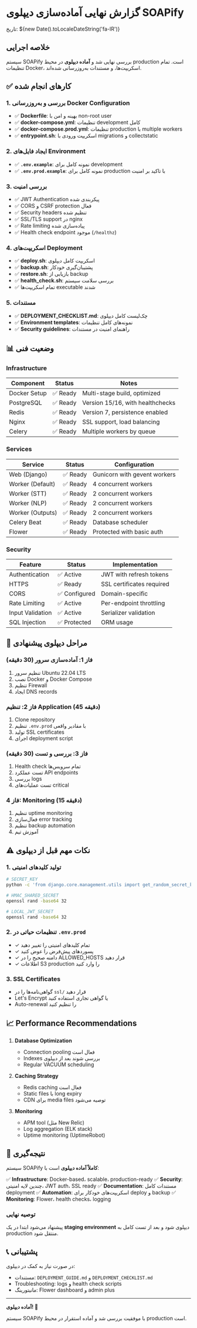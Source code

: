 # گزارش نهایی آماده‌سازی دیپلوی SOAPify

تاریخ: ${new Date().toLocaleDateString('fa-IR')}

## خلاصه اجرایی

سیستم SOAPify بررسی نهایی شد و **آماده دیپلوی** در محیط production است. تمام تنظیمات Docker، اسکریپت‌ها، و مستندات به‌روزرسانی شده‌اند.

## ✅ کارهای انجام شده

### 1. بررسی و به‌روزرسانی Docker Configuration
- ✅ **Dockerfile**: بهینه و امن با non-root user
- ✅ **docker-compose.yml**: تنظیمات development کامل
- ✅ **docker-compose.prod.yml**: تنظیمات production با multiple workers
- ✅ **entrypoint.sh**: اسکریپت ورودی با migrations و collectstatic

### 2. ایجاد فایل‌های Environment
- ✅ **`.env.example`**: نمونه کامل برای development
- ✅ **`.env.prod.example`**: نمونه کامل برای production با تاکید بر امنیت

### 3. بررسی امنیت
- ✅ JWT Authentication پیکربندی شده
- ✅ CORS و CSRF protection فعال
- ✅ Security headers تنظیم شده
- ✅ SSL/TLS support در nginx
- ✅ Rate limiting پیاده‌سازی شده
- ✅ Health check endpoint موجود (`/healthz`)

### 4. اسکریپت‌های Deployment
- ✅ **deploy.sh**: اسکریپت کامل دیپلوی
- ✅ **backup.sh**: پشتیبان‌گیری خودکار
- ✅ **restore.sh**: بازیابی از backup
- ✅ **health_check.sh**: بررسی سلامت سیستم
- ✅ تمام اسکریپت‌ها executable شدند

### 5. مستندات
- ✅ **DEPLOYMENT_CHECKLIST.md**: چک‌لیست کامل دیپلوی
- ✅ **Environment templates**: نمونه‌های کامل تنظیمات
- ✅ **Security guidelines**: راهنمای امنیت در مستندات

## 📊 وضعیت فنی

### Infrastructure
| Component | Status | Notes |
|-----------|--------|-------|
| Docker Setup | ✅ Ready | Multi-stage build, optimized |
| PostgreSQL | ✅ Ready | Version 15/16, with healthchecks |
| Redis | ✅ Ready | Version 7, persistence enabled |
| Nginx | ✅ Ready | SSL support, load balancing |
| Celery | ✅ Ready | Multiple workers by queue |

### Services
| Service | Status | Configuration |
|---------|--------|--------------|
| Web (Django) | ✅ Ready | Gunicorn with gevent workers |
| Worker (Default) | ✅ Ready | 4 concurrent workers |
| Worker (STT) | ✅ Ready | 2 concurrent workers |
| Worker (NLP) | ✅ Ready | 2 concurrent workers |
| Worker (Outputs) | ✅ Ready | 2 concurrent workers |
| Celery Beat | ✅ Ready | Database scheduler |
| Flower | ✅ Ready | Protected with basic auth |

### Security
| Feature | Status | Implementation |
|---------|--------|----------------|
| Authentication | ✅ Active | JWT with refresh tokens |
| HTTPS | ✅ Ready | SSL certificates required |
| CORS | ✅ Configured | Domain-specific |
| Rate Limiting | ✅ Active | Per-endpoint throttling |
| Input Validation | ✅ Active | Serializer validation |
| SQL Injection | ✅ Protected | ORM usage |

## 🚀 مراحل دیپلوی پیشنهادی

### فاز 1: آماده‌سازی سرور (30 دقیقه)
1. تنظیم سرور Ubuntu 22.04 LTS
2. نصب Docker و Docker Compose
3. تنظیم Firewall
4. ایجاد DNS records

### فاز 2: تنظیم Application (45 دقیقه)
1. Clone repository
2. تنظیم `.env.prod` با مقادیر واقعی
3. تولید SSL certificates
4. اجرای deployment script

### فاز 3: بررسی و تست (30 دقیقه)
1. Health check تمام سرویس‌ها
2. تست عملکرد API endpoints
3. بررسی logs
4. تست عملیات‌های critical

### فاز 4: Monitoring (15 دقیقه)
1. تنظیم uptime monitoring
2. فعال‌سازی error tracking
3. تنظیم backup automation
4. آموزش تیم

## ⚠️ نکات مهم قبل از دیپلوی

### 1. تولید کلیدهای امنیتی
```bash
# SECRET_KEY
python -c 'from django.core.management.utils import get_random_secret_key; print(get_random_secret_key())'

# HMAC_SHARED_SECRET
openssl rand -base64 32

# LOCAL_JWT_SECRET
openssl rand -base64 32
```

### 2. تنظیمات حیاتی در `.env.prod`
- ✓ تمام کلیدهای امنیتی را تغییر دهید
- ✓ پسوردهای پیش‌فرض را عوض کنید
- ✓ دامنه صحیح را در ALLOWED_HOSTS قرار دهید
- ✓ اطلاعات S3 production را وارد کنید

### 3. SSL Certificates
- گواهی‌نامه‌ها را در `ssl/` قرار دهید
- Let's Encrypt یا گواهی تجاری استفاده کنید
- Auto-renewal را تنظیم کنید

## 📈 Performance Recommendations

1. **Database Optimization**
   - Connection pooling فعال است
   - Indexes بررسی شوند بعد از دیپلوی
   - Regular VACUUM scheduling

2. **Caching Strategy**
   - Redis caching فعال است
   - Static files با long expiry
   - CDN برای media files توصیه می‌شود

3. **Monitoring**
   - APM tool (مثل New Relic)
   - Log aggregation (ELK stack)
   - Uptime monitoring (UptimeRobot)

## 🎯 نتیجه‌گیری

سیستم SOAPify **کاملاً آماده دیپلوی** است با:

✅ **Infrastructure**: Docker-based، scalable، production-ready
✅ **Security**: چندین لایه امنیتی، JWT auth، SSL ready
✅ **Documentation**: مستندات کامل deployment
✅ **Automation**: اسکریپت‌های خودکار برای deploy و backup
✅ **Monitoring**: Flower، health checks، logging

### توصیه نهایی
پیشنهاد می‌شود ابتدا در یک **staging environment** دیپلوی شود و بعد از تست کامل به production منتقل شود.

## 📞 پشتیبانی

در صورت نیاز به کمک در دیپلوی:
- مستندات: `DEPLOYMENT_GUIDE.md` و `DEPLOYMENT_CHECKLIST.md`
- Troubleshooting: logs و health check scripts
- مانیتورینگ: Flower dashboard و admin plus

---

**آماده دیپلوی! 🚀**

سیستم SOAPify با موفقیت بررسی شد و آماده استقرار در محیط production است.